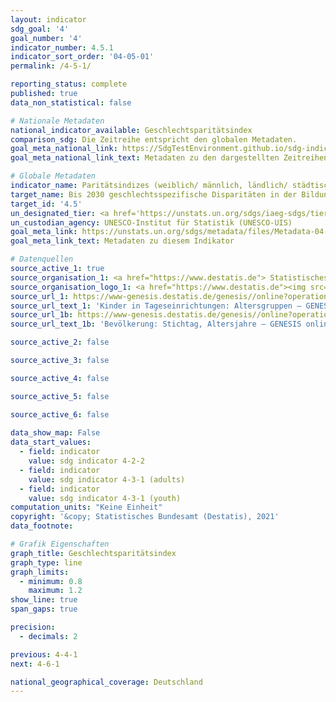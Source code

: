 ```yaml
---
layout: indicator    
sdg_goal: '4'    
goal_number: '4'    
indicator_number: 4.5.1    
indicator_sort_order: '04-05-01'    
permalink: /4-5-1/    

reporting_status: complete    
published: true    
data_non_statistical: false    

# Nationale Metadaten    
national_indicator_available: Geschlechtsparitätsindex    
comparison_sdg: Die Zeitreihe entspricht den globalen Metadaten.    
goal_meta_national_link: https://SdgTestEnvironment.github.io/sdg-indicators/public/MetaDe/4.5.1.pdf    
goal_meta_national_link_text: Metadaten zu den dargestellten Zeitreihen    

# Globale Metadaten    
indicator_name: Paritätsindizes (weiblich/ männlich, ländlich/ städtisch, unterstes/ oberstes Vermögensquintil und sonstige, wie Behinderungsstatus, Zugehörigkeit zu einer indigenen Bevölkerungsgruppe und Beeinträchtigung durch Konflikte, je nach Datenverfügbarkeit) für alle genannten Bildungsindikatoren, die sich aufschlüsseln lassen    
target_name: Bis 2030 geschlechtsspezifische Disparitäten in der Bildung beseitigen und den gleichberechtigen Zugang der Schwachen in der Gesellschaft, namentlich von Menschen mit Behinderungen, Angehörigen indigener Völker und Kindern in prekären Situationen, zu allen Bildungs- und Ausbildungsebenen gewährleisten    
target_id: '4.5'    
un_designated_tier: <a href='https://unstats.un.org/sdgs/iaeg-sdgs/tier-classification/' title='Klicken Sie hier um weitere Informationen zur UN-Tier-Klassifikation zu erhalten.'  target='_blank'>Tier I/II</a>    
un_custodian_agency: UNESCO-Institut für Statistik (UNESCO-UIS)    
goal_meta_link: https://unstats.un.org/sdgs/metadata/files/Metadata-04-05-01.pdf    
goal_meta_link_text: Metadaten zu diesem Indikator        

# Datenquellen
source_active_1: true
source_organisation_1: <a href="https://www.destatis.de"> Statistisches Bundesamt (Destatis) </a>
source_organisation_logo_1: <a href="https://www.destatis.de"><img src="https://g205sdgs.github.io/sdg-indicators/public/OrgImgDe/destatis.png" alt="Logo destatis" style="height:60px; width:148px"/></a>
source_url_1: https://www-genesis.destatis.de/genesis//online?operation=table&code=22541-0001&bypass=true&language=de
source_url_text_1: 'Kinder in Tageseinrichtungen: Altersgruppen – GENESIS online 22541-0001'
source_url_1b: https://www-genesis.destatis.de/genesis//online?operation=table&code=12411-0005&bypass=true&language=de
source_url_text_1b: 'Bevölkerung: Stichtag, Altersjahre – GENESIS online 12411-0005'

source_active_2: false

source_active_3: false

source_active_4: false

source_active_5: false

source_active_6: false
    
data_show_map: False    
data_start_values: 
  - field: indicator
    value: sdg indicator 4-2-2
  - field: indicator
    value: sdg indicator 4-3-1 (adults)
  - field: indicator
    value: sdg indicator 4-3-1 (youth)    
computation_units: "Keine Einheit"    
copyright: '&copy; Statistisches Bundesamt (Destatis), 2021'    
data_footnote:     

# Grafik Eigenschaften    
graph_title: Geschlechtsparitätsindex    
graph_type: line    
graph_limits:
  - minimum: 0.8
    maximum: 1.2
show_line: true
span_gaps: true

precision:
  - decimals: 2    

previous: 4-4-1    
next: 4-6-1    

national_geographical_coverage: Deutschland    
---
```


<span></span>